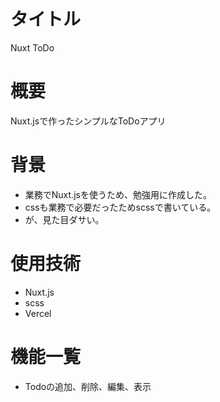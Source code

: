 # タイトル
Nuxt ToDo

# 概要
Nuxt.jsで作ったシンプルなToDoアプリ

# 背景
- 業務でNuxt.jsを使うため、勉強用に作成した。
- cssも業務で必要だったためscssで書いている。
- が、見た目ダサい。

# 使用技術
- Nuxt.js
- scss
- Vercel

# 機能一覧
- Todoの追加、削除、編集、表示
